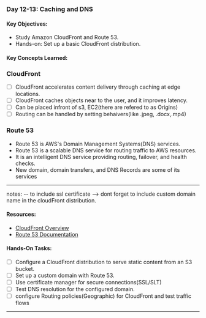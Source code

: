 ### **Day 12-13: Caching and DNS**

#### **Key Objectives:**

- Study Amazon CloudFront and Route 53.
- Hands-on: Set up a basic CloudFront distribution.

#### **Key Concepts Learned:**

### **CloudFront**

- [ ] CloudFront accelerates content delivery through caching at edge locations.
- [ ] CloudFront caches objects near to the user, and it improves latency.
- [ ] Can be placed infront of s3, EC2(there are refered to as Origins)
- [ ] Routing can be handled by setting behaivers(like .jpeg, .docx,.mp4)

### **Route 53**

- Route 53 is AWS's Domain Management Systems(DNS) services.
- Route 53 is a scalable DNS service for routing traffic to AWS resources.
- It is an intelligent DNS service providing routing, failover, and health checks.
- New domain, domain transfers, and DNS Records are some of its services

---

notes:
-- to include ssl certificate --> dont forget to include custom domain name in the cloudFront distribution.

#### **Resources:**

- [CloudFront Overview](https://aws.amazon.com/cloudfront/)
- [Route 53 Documentation](https://aws.amazon.com/route53/)

#### **Hands-On Tasks:**

- [ ] Configure a CloudFront distribution to serve static content from an S3 bucket.
- [ ] Set up a custom domain with Route 53.
- [ ] Use certificate manager for secure connections(SSL/SLT)
- [ ] Test DNS resolution for the configured domain.
- [ ] configure Routing policies(Geographic) for CloudFront and test traffic flows

---
